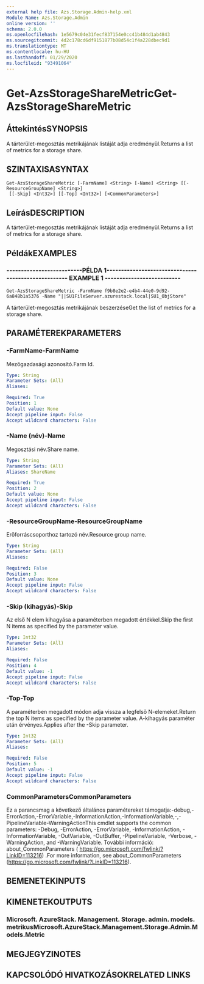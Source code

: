 ```yaml
---
external help file: Azs.Storage.Admin-help.xml
Module Name: Azs.Storage.Admin
online version: ''
schema: 2.0.0
ms.openlocfilehash: 1e5679c04e31fecf837154e0cc41b484d1ab4843
ms.sourcegitcommit: 4d2c178cd6df9151877b08d54c1f4a228dbec9d1
ms.translationtype: MT
ms.contentlocale: hu-HU
ms.lasthandoff: 01/29/2020
ms.locfileid: "93491064"
---
```

# <span data-ttu-id="59173-101">Get-AzsStorageShareMetric</span><span class="sxs-lookup"><span data-stu-id="59173-101">Get-AzsStorageShareMetric</span></span>

## <span data-ttu-id="59173-102">Áttekintés</span><span class="sxs-lookup"><span data-stu-id="59173-102">SYNOPSIS</span></span>
<span data-ttu-id="59173-103">A tárterület-megosztás metrikájának listáját adja eredményül.</span><span class="sxs-lookup"><span data-stu-id="59173-103">Returns a list of metrics for a storage share.</span></span>

## <span data-ttu-id="59173-104">SZINTAXISA</span><span class="sxs-lookup"><span data-stu-id="59173-104">SYNTAX</span></span>

```
Get-AzsStorageShareMetric [-FarmName] <String> [-Name] <String> [[-ResourceGroupName] <String>]
 [[-Skip] <Int32>] [[-Top] <Int32>] [<CommonParameters>]
```

## <span data-ttu-id="59173-105">Leírás</span><span class="sxs-lookup"><span data-stu-id="59173-105">DESCRIPTION</span></span>
<span data-ttu-id="59173-106">A tárterület-megosztás metrikájának listáját adja eredményül.</span><span class="sxs-lookup"><span data-stu-id="59173-106">Returns a list of metrics for a storage share.</span></span>

## <span data-ttu-id="59173-107">Példák</span><span class="sxs-lookup"><span data-stu-id="59173-107">EXAMPLES</span></span>

### <span data-ttu-id="59173-108">--------------------------PÉLDA 1--------------------------</span><span class="sxs-lookup"><span data-stu-id="59173-108">-------------------------- EXAMPLE 1 --------------------------</span></span>
```
Get-AzsStorageShareMetric -FarmName f9b8e2e2-e4b4-44e0-9d92-6a848b1a5376 -Name "||SU1FileServer.azurestack.local|SU1_ObjStore"
```

<span data-ttu-id="59173-109">A tárterület-megosztás metrikájának beszerzése</span><span class="sxs-lookup"><span data-stu-id="59173-109">Get the list of metrics for a storage share.</span></span>

## <span data-ttu-id="59173-110">PARAMÉTEREK</span><span class="sxs-lookup"><span data-stu-id="59173-110">PARAMETERS</span></span>

### <span data-ttu-id="59173-111">-FarmName</span><span class="sxs-lookup"><span data-stu-id="59173-111">-FarmName</span></span>
<span data-ttu-id="59173-112">Mezőgazdasági azonosító.</span><span class="sxs-lookup"><span data-stu-id="59173-112">Farm Id.</span></span>

```yaml
Type: String
Parameter Sets: (All)
Aliases: 

Required: True
Position: 1
Default value: None
Accept pipeline input: False
Accept wildcard characters: False
```

### <span data-ttu-id="59173-113">-Name (név)</span><span class="sxs-lookup"><span data-stu-id="59173-113">-Name</span></span>
<span data-ttu-id="59173-114">Megosztási név.</span><span class="sxs-lookup"><span data-stu-id="59173-114">Share name.</span></span>

```yaml
Type: String
Parameter Sets: (All)
Aliases: ShareName

Required: True
Position: 2
Default value: None
Accept pipeline input: False
Accept wildcard characters: False
```

### <span data-ttu-id="59173-115">-ResourceGroupName</span><span class="sxs-lookup"><span data-stu-id="59173-115">-ResourceGroupName</span></span>
<span data-ttu-id="59173-116">Erőforráscsoporthoz tartozó név.</span><span class="sxs-lookup"><span data-stu-id="59173-116">Resource group name.</span></span>

```yaml
Type: String
Parameter Sets: (All)
Aliases: 

Required: False
Position: 3
Default value: None
Accept pipeline input: False
Accept wildcard characters: False
```

### <span data-ttu-id="59173-117">-Skip (kihagyás)</span><span class="sxs-lookup"><span data-stu-id="59173-117">-Skip</span></span>
<span data-ttu-id="59173-118">Az első N elem kihagyása a paraméterben megadott értékkel.</span><span class="sxs-lookup"><span data-stu-id="59173-118">Skip the first N items as specified by the parameter value.</span></span>

```yaml
Type: Int32
Parameter Sets: (All)
Aliases: 

Required: False
Position: 4
Default value: -1
Accept pipeline input: False
Accept wildcard characters: False
```

### <span data-ttu-id="59173-119">-Top</span><span class="sxs-lookup"><span data-stu-id="59173-119">-Top</span></span>
<span data-ttu-id="59173-120">A paraméterben megadott módon adja vissza a legfelső N-elemeket.</span><span class="sxs-lookup"><span data-stu-id="59173-120">Return the top N items as specified by the parameter value.</span></span>
<span data-ttu-id="59173-121">A-kihagyás paraméter után érvényes.</span><span class="sxs-lookup"><span data-stu-id="59173-121">Applies after the -Skip parameter.</span></span>

```yaml
Type: Int32
Parameter Sets: (All)
Aliases: 

Required: False
Position: 5
Default value: -1
Accept pipeline input: False
Accept wildcard characters: False
```

### <span data-ttu-id="59173-122">CommonParameters</span><span class="sxs-lookup"><span data-stu-id="59173-122">CommonParameters</span></span>
<span data-ttu-id="59173-123">Ez a parancsmag a következő általános paramétereket támogatja:-debug,-ErrorAction,-ErrorVariable,-InformationAction,-InformationVariable,-,-PipelineVariable-WarningAction</span><span class="sxs-lookup"><span data-stu-id="59173-123">This cmdlet supports the common parameters: -Debug, -ErrorAction, -ErrorVariable, -InformationAction, -InformationVariable, -OutVariable, -OutBuffer, -PipelineVariable, -Verbose, -WarningAction, and -WarningVariable.</span></span> <span data-ttu-id="59173-124">További információ: about_CommonParameters ( https://go.microsoft.com/fwlink/?LinkID=113216) .</span><span class="sxs-lookup"><span data-stu-id="59173-124">For more information, see about_CommonParameters (https://go.microsoft.com/fwlink/?LinkID=113216).</span></span>

## <span data-ttu-id="59173-125">BEMENETEK</span><span class="sxs-lookup"><span data-stu-id="59173-125">INPUTS</span></span>

## <span data-ttu-id="59173-126">KIMENETEK</span><span class="sxs-lookup"><span data-stu-id="59173-126">OUTPUTS</span></span>

### <span data-ttu-id="59173-127">Microsoft. AzureStack. Management. Storage. admin. models. metrikus</span><span class="sxs-lookup"><span data-stu-id="59173-127">Microsoft.AzureStack.Management.Storage.Admin.Models.Metric</span></span>

## <span data-ttu-id="59173-128">MEGJEGYZI</span><span class="sxs-lookup"><span data-stu-id="59173-128">NOTES</span></span>

## <span data-ttu-id="59173-129">KAPCSOLÓDÓ HIVATKOZÁSOK</span><span class="sxs-lookup"><span data-stu-id="59173-129">RELATED LINKS</span></span>

